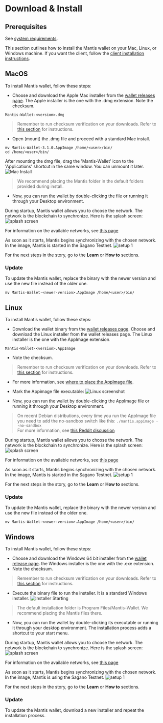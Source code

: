 # Download & Install

## Prerequisites

See [system requirements](/Wallet/Install%20Wallet/00-system-requirements%20copy/).

This section outlines how to install the Mantis wallet on your Mac, Linux, or Windows machine. If you want the client, follow the [client installation instructions](/Client/start-mantis/).

## MacOS

To install Mantis wallet, follow these steps:

* Choose and download the Apple Mac installer from the [wallet releases page](https://github.com/input-output-hk/mantis-wallet/releases/latest). 
The Apple installer is the one with the .dmg extension.
Note the checksum.
```
Mantis-Wallet-<version>.dmg
```
> Remember to run checksum verification on your downloads. Refer to [this section](/how-tos/how-check-hash-mac) for instructions.

* Open (mount) the .dmg file and proceed with a standard Mac install. 

```
mv Mantis-Wallet-3.1.0.AppImage /home/<user>/bin/
cd /home/<user>/bin/
```
After mounting the dmg file, drag the 'Mantis-Wallet' icon to the 'Applications' shortcut in the same window. You can unmount it later.
![Mac Install](../images/3c-Install-Mac.png)
>We recommend placing the Mantis folder in the default folders provided during install.

* Now, you can run the wallet by double-clicking the file or running it through your Desktop environment.

During startup, Mantis wallet allows you to choose the network. The network is the blockchain to synchronize. Here is the splash screen:
![splash screen](../images/5-splash-screen.png)

For information on the available networks, see [this page](/learn/mantis-client-wallet)

As soon as it starts, Mantis begins synchronizing with the chosen network. In the image, Mantis is started in the Sagano Testnet.
![setup 1](../images/4-Setup-1.png)

For the next steps in the story, go to the **Learn** or **How to** sections.

### Update

To update the Mantis wallet, replace the binary with the newer version and use the new file instead of the older one.

```
mv Mantis-Wallet-<newer-version>.AppImage /home/<user>/bin/
```

## Linux

To install Mantis wallet, follow these steps:

* Download the wallet binary from the [wallet releases page](https://github.com/input-output-hk/mantis-wallet/releases/latest).
Choose and download the Linux installer from the wallet releases page. The Linux installer is the one with the AppImage extension.

```
Mantis-Wallet-<version>.AppImage
```
* Note the checksum.
> Remember to run checksum verification on your downloads. Refer to [this section](/how-tos/how-check-hash-linux) for instructions.

* For more information, see [where to place the AppImage file](https://docs.appimage.org/user-guide/faq.html#question-where-do-i-store-my-appimages). 

* Mark the Appimage file executable:
![Linux screenshot](../images/2c-Linux-Mark-Executable.png)
* Now, you can run the wallet by double-clicking the AppImage file or running it through your Desktop environment.

> On recent Debian distributions, every time you run the AppImage file you need to add the no-sandbox switch like this: `./mantis.appimage --no-sandbox`  
For more information, see [this Reddit discussion](https://www.reddit.com/r/debian/comments/hkyeft/unable_to_run_appimage_applications_without/) 

During startup, Mantis wallet allows you to choose the network. The network is the blockchain to synchronize. Here is the splash screen:
![splash screen](../images/5-splash-screen.png)

For information on the available networks, see [this page](/learn/mantis-client-wallet)

As soon as it starts, Mantis begins synchronizing with the chosen network. In the image, Mantis is started in the Sagano Testnet.
![setup 1](../images/4-Setup-1.png)

For the next steps in the story, go to the **Learn** or **How to** sections.

### Update

To update the Mantis wallet, replace the binary with the newer version and use the new file instead of the older one.
```
mv Mantis-Wallet-<newer-version>.AppImage /home/<user>/bin/
```

## Windows

To install Mantis wallet, follow these steps:

* Choose and download the Windows 64 bit installer from the [wallet release page](https://github.com/input-output-hk/mantis-wallet/releases/latest). the Windows installer is the one with the .exe extension.
* Note the checksum.
> Remember to run checksum verification on your downloads. Refer to [this section](/how-tos/how-check-hash-windows) for instructions.

* Execute the binary file to run the installer. It is a standard Windows installer.
![Installer Starting](../images/3-Install-Complete.png)

> The default installation folder is Program Files/Mantis-Wallet. We recommend placing the Mantis files there.


* Now, you can run the wallet by double-clicking its executable or running it through your desktop environment. The installation process adds a shortcut to your start menu.

During startup, Mantis wallet allows you to choose the network. The network is the blockchain to synchronize. Here is the splash screen:
![splash screen](../images/5-splash-screen.png)

For information on the available networks, see [this page](/learn/mantis-client-wallet)

As soon as it starts, Mantis begins synchronizing with the chosen network. In the image, Mantis is using the Sagano Testnet.
![setup 1](../images/4-Setup-1.png)

For the next steps in the story, go to the **Learn** or **How to** sections.


### Update

To update the Mantis wallet, download a new installer and repeat the installation process.
